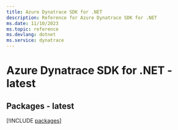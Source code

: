 ```yaml
---
title: Azure Dynatrace SDK for .NET
description: Reference for Azure Dynatrace SDK for .NET
ms.date: 11/10/2023
ms.topic: reference
ms.devlang: dotnet
ms.service: dynatrace
---
```

# Azure Dynatrace SDK for .NET - latest
## Packages - latest
[!INCLUDE [packages](dynatrace-index.md)]